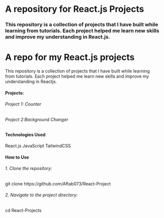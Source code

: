 <h1>A repository for React.js Projects</h1>

<h3>This repository is a collection of projects that I have built while learning from tutorials. Each project helped me learn new skills and improve my understanding in React.js.</h3>

<h1>A repo for my React.js projects</h1>
<p>This repository is a collection of projects that I have built while learning from tutorials. Each project helped me learn new skills and improve my understanding in Reactjs.</p>

<h4>Projects:</h4>

<h6>Project 1: Counter</h6>
<h6>Project 2:Background Changer</h6>

<h4>Technologies Used</h4>
<h7>React.js</h7>
<h7>JavaScript</h7>
<h7>TailwindCSS</h7>


<h4>How to Use</h4>
<h6>1. Clone the repository:</h6>
   git clone https://github.com/Aftab073/React-Project

  <h6>2. Navigate to the project directory:</h6>
  cd React-Projects
  
